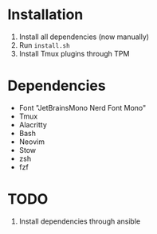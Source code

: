 # Installation
1. Install all dependencies (now manually)
2. Run `install.sh`
3. Install Tmux plugins through TPM

# Dependencies
- Font "JetBrainsMono Nerd Font Mono"
- Tmux
- Alacritty
- Bash
- Neovim
- Stow
- zsh
- fzf

# TODO
1. Install dependencies through ansible

